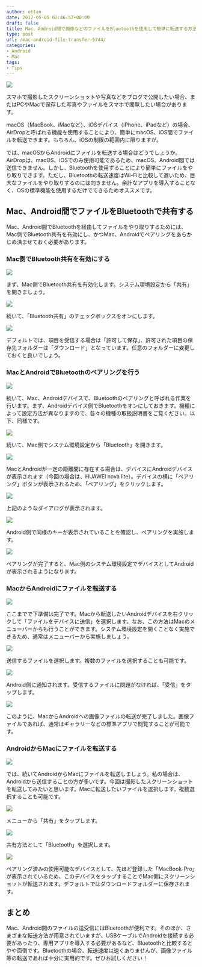 ```yaml
---
author: ottan
date: 2017-05-05 02:46:57+00:00
draft: false
title: Mac、Android間で画像などのファイルをBluetoothを使用して簡単に転送する方法
type: post
url: /mac-android-file-transfer-5744/
categories:
- Android
- Mac
tags:
- Tips
---
```


![](/images/2017/05/170504-590b09c13167d.jpg)

スマホで撮影したスクリーンショットや写真などをブログで公開したい場合、またはPCやMacで保存した写真やファイルをスマホで閲覧したい場合があります。

macOS（MacBook、iMacなど）、iOSデバイス（iPhone、iPadなど）の場合、AirDropと呼ばれる機能を使用することにより、簡単にmacOS、iOS間でファイルを転送できます。もちろん、iOSの制限の範囲内に限りますが。

では、macOSからAndroidにファイルを転送する場合はどうでしょうか。AirDropは、macOS、iOSでのみ使用可能であるため、macOS、Android間では送信できません。しかし、Bluetoothを使用することにより簡単にファイルをやり取りできます。ただし、Bluetoothの転送速度はWi-Fiと比較して遅いため、巨大なファイルをやり取りするのには向きません。余計なアプリを導入することなく、OSの標準機能を使用するだけでできるためオススメです。

## Mac、Android間でファイルをBluetoothで共有する

Mac、Android間でBluetoothを経由してファイルをやり取りするためには、Mac側でBluetooth共有を有効にし、かつMac、Androidでペアリングをあらかじめ済ませておく必要があります。

### Mac側でBluetooth共有を有効にする

![](/images/2017/05/170504-590b11a934bf7.png)

まず、Mac側でBluetooth共有を有効化します。システム環境設定から「共有」を開きましょう。

![](/images/2017/05/170504-590b11b18ce8a.png)

続いて、「Bluetooth共有」のチェックボックスをオンにします。

![](/images/2017/05/170504-590b11b981b40.png)

デフォルトでは、項目を受信する場合は「許可して保存」、許可された項目の保存先フォルダーは「ダウンロード」となっています。任意のフォルダーに変更しておくと良いでしょう。

### MacとAndroidでBluetoothのペアリングを行う

![](/images/2017/05/170504-590b11d10f855.png)

続いて、Mac、Androidデバイスで、Bluetoothのペアリングと呼ばれる作業を行います。まず、Androidデバイス側でBluetoothをオンにしておきます。機種によって設定方法が異なりますので、各々の機種の取扱説明書をご覧ください。以下、同様です。

![](/images/2017/05/170504-590b11c17b234.png)

続いて、Mac側でシステム環境設定から「Bluetooth」を開きます。

![](/images/2017/05/170504-590b11ca3c2ce.png)

MacとAndroidが一定の距離間に存在する場合は、デバイスにAndroidデバイスが表示されます（今回の場合は、HUAWEI nova lite）。デバイスの横に「ペアリング」ボタンが表示されるため、「ペアリング」をクリックします。

![](/images/2017/05/170504-590b11d993a08.png)

上記のようなダイアログが表示されます。

![](/images/2017/05/170504-590b13af0b62c.png)

Android側で同様のキーが表示されていることを確認し、ペアリングを実施します。

![](/images/2017/05/170504-590b11ea15361.png)

ペアリングが完了すると、Mac側のシステム環境設定でデバイスとしてAndroidが表示されるようになります。

### MacからAndroidにファイルを転送する

![](/images/2017/05/170504-590b11f32cebe.png)

ここまでで下準備は完了です。Macから転送したいAndroidデバイスを右クリックして「ファイルをデバイスに送信」を選択します。なお、この方法はMacのメニューバーからも行うことができます。システム環境設定を開くことなく実施できるため、通常はメニューバーから実施しましょう。

![](/images/2017/05/170504-590b11fa80327.png)

送信するファイルを選択します。複数のファイルを選択することも可能です。

![](/images/2017/05/170504-590b1202870eb.png)

Android側に通知されます。受信するファイルに問題がなければ、「受信」をタップします。

![](/images/2017/05/170504-590b120aac313.png)

このように、MacからAndroidへの画像ファイルの転送が完了しました。画像ファイルであれば、通常はギャラリーなどの標準アプリで閲覧することが可能です。

### AndroidからMacにファイルを転送する

![](/images/2017/05/170504-590b1211de438.png)

では、続いてAndroidからMacにファイルを転送しましょう。私の場合は、Androidから送信することの方が多いです。今回は撮影したスクリーンショットを転送してみたいと思います。Macに転送したいファイルを選択します。複数選択することも可能です。

![](/images/2017/05/170504-590b1218d966d.png)

メニューから「共有」をタップします。

![](/images/2017/05/170504-590b122020da9.png)

共有方法として「Bluetooth」を選択します。

![](/images/2017/05/170504-590b122657cdf.png)

ペアリング済みの使用可能なデバイスとして、先ほど登録した「MacBook-Pro」が表示されているため、このデバイスをタップすることでMac側にスクリーンショットが転送されます。デフォルトではダウンロードフォルダーに保存されます。

## まとめ

Mac、Android間のファイルの送受信にはBluetoothが便利です。そのほか、さまざまな転送方法が用意されていますが、USBケーブルでAndroidを接続する必要があったり、専用アプリを導入する必要があるなど、Bluetoothと比較するとやや面倒です。Bluetoothの場合、転送速度は速くありませんが、画像ファイル等の転送であれば十分に実用的です。ぜひお試しください！
